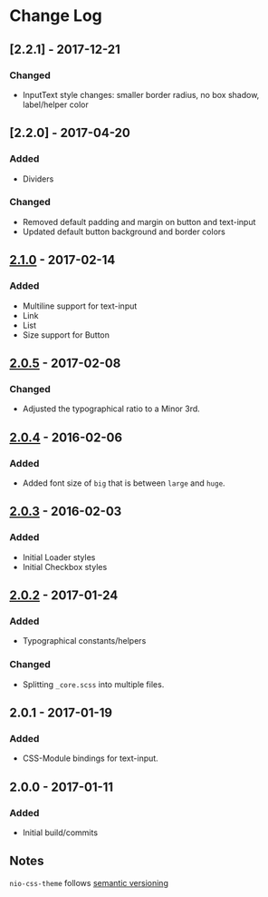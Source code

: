 # Change Log

## [2.2.1] - 2017-12-21

### Changed
- InputText style changes: smaller border radius, no box shadow, label/helper color


## [2.2.0] - 2017-04-20

### Added
- Dividers

### Changed
- Removed default padding and margin on button and text-input
- Updated default button background and border colors

## [2.1.0] - 2017-02-14

### Added
- Multiline support for text-input
- Link
- List
- Size support for Button


## [2.0.5] - 2017-02-08
### Changed
- Adjusted the typographical ratio to a Minor 3rd.

## [2.0.4] - 2016-02-06
### Added
- Added font size of `big` that is between `large` and `huge`.

## [2.0.3] - 2016-02-03
### Added
- Initial Loader styles
- Initial Checkbox styles

## [2.0.2] - 2017-01-24

### Added
- Typographical constants/helpers

### Changed
- Splitting `_core.scss` into multiple files.

## 2.0.1 - 2017-01-19

### Added

- CSS-Module bindings for text-input.

## 2.0.0 - 2017-01-11

### Added
- Initial build/commits


## Notes

`nio-css-theme` follows [semantic versioning](http://semver.org/)

[Unreleased]: https://github.com/nioinnovation/nio-css-theme/compare/v2.1.0...HEAD
[2.1.0]: https://github.com/nioinnovation/nio-css-theme/compare/v2.0.5...v2.1.0
[2.0.5]: https://github.com/nioinnovation/nio-css-theme/compare/v2.0.4...v2.0.5
[2.0.4]: https://github.com/nioinnovation/nio-css-theme/compare/v2.0.3...v2.0.4
[2.0.3]: https://github.com/nioinnovation/nio-css-theme/compare/v2.0.2...v2.0.3
[2.0.2]: https://github.com/nioinnovation/nio-css-theme/compare/v2.0.1...v2.0.2
[2.0.1]: https://github.com/nioinnovation/nio-css-theme/compare/646c1b0...v2.0.1
